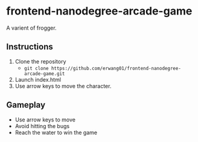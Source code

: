 # frontend-nanodegree-arcade-game
A varient of frogger.

## Instructions
1. Clone the repository
    * `git clone https://github.com/erwang01/frontend-nanodegree-arcade-game.git`
2. Launch index.html
3. Use arrow keys to move the character.

## Gameplay
* Use arrow keys to move
* Avoid hitting the bugs
* Reach the water to win the game